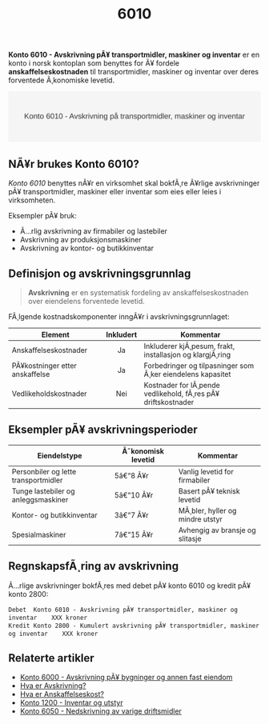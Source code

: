 ﻿---
title: "6010"
meta_title: "6010"
meta_description: '**Konto 6010 - Avskrivning pÃ¥ transportmidler, maskiner og inventar** er en konto i norsk kontoplan som benyttes for Ã¥ fordele **anskaffelseskostnaden** til t...'
slug: 6010
type: blog
layout: pages/single
---

**Konto 6010 - Avskrivning pÃ¥ transportmidler, maskiner og inventar** er en konto i norsk kontoplan som benyttes for Ã¥ fordele **anskaffelseskostnaden** til transportmidler, maskiner og inventar over deres forventede Ã¸konomiske levetid.

![Illustrasjon av konto 6010 - Avskrivning pÃ¥ transportmidler, maskiner og inventar](6010-avskrivning-pa-transportmidler-mask-og-invent-image.svg)

## NÃ¥r brukes Konto 6010?

*Konto 6010* benyttes nÃ¥r en virksomhet skal bokfÃ¸re Ã¥rlige avskrivninger pÃ¥ transportmidler, maskiner eller inventar som eies eller leies i virksomheten.

Eksempler pÃ¥ bruk:

* Ã…rlig avskrivning av firmabiler og lastebiler
* Avskrivning av produksjonsmaskiner
* Avskrivning av kontor- og butikkinventar

## Definisjon og avskrivningsgrunnlag

> **Avskrivning** er en systematisk fordeling av anskaffelseskostnaden over eiendelens forventede levetid.

FÃ¸lgende kostnadskomponenter inngÃ¥r i avskrivningsgrunnlaget:

| Element                        | Inkludert | Kommentar                                                    |
|--------------------------------|:---------:|--------------------------------------------------------------|
| Anskaffelseskostnader          | Ja        | Inkluderer kjÃ¸pesum, frakt, installasjon og klargjÃ¸ring     |
| PÃ¥kostninger etter anskaffelse | Ja        | Forbedringer og tilpasninger som Ã¸ker eiendelens kapasitet  |
| Vedlikeholdskostnader          | Nei       | Kostnader for lÃ¸pende vedlikehold, fÃ¸res pÃ¥ driftskostnader |

## Eksempler pÃ¥ avskrivningsperioder

| Eiendelstype                            | Ã˜konomisk levetid | Kommentar                           |
|-----------------------------------------|-------------------|-------------------------------------|
| Personbiler og lette transportmidler    | 5â€“8 Ã¥r            | Vanlig levetid for firmabiler       |
| Tunge lastebiler og anleggsmaskiner     | 5â€“10 Ã¥r           | Basert pÃ¥ teknisk levetid           |
| Kontor- og butikkinventar               | 3â€“7 Ã¥r            | MÃ¸bler, hyller og mindre utstyr     |
| Spesialmaskiner                         | 7â€“15 Ã¥r           | Avhengig av bransje og slitasje     |

## RegnskapsfÃ¸ring av avskrivning

Ã…rlige avskrivninger bokfÃ¸res med debet pÃ¥ konto 6010 og kredit pÃ¥ konto 2800:

```text
Debet  Konto 6010 - Avskrivning pÃ¥ transportmidler, maskiner og inventar    XXX kroner
Kredit Konto 2800 - Kumulert avskrivning pÃ¥ transportmidler, maskiner og inventar    XXX kroner
```

## Relaterte artikler

* [Konto 6000 - Avskrivning pÃ¥ bygninger og annen fast eiendom](/blogs/kontoplan/6000-avskrivning-pa-bygninger-og-annen-fast-eiendom "Konto 6000 - Avskrivning pÃ¥ bygninger og annen fast eiendom")
* [Hva er Avskrivning?](/blogs/regnskap/hva-er-avskrivning "Hva er Avskrivning i Regnskap? Metoder, Beregning og Praktiske Eksempler")
* [Hva er Anskaffelseskost?](/blogs/regnskap/hva-er-anskaffelseskost "Hva er Anskaffelseskost? Komplett Guide til Beregning og RegnskapsfÃ¸ring")
* [Konto 1200 - Inventar og utstyr](/blogs/kontoplan/1200-inventar-og-utstyr "Konto 1200 - Inventar og utstyr")
* [Konto 6050 - Nedskrivning av varige driftsmidler](/blogs/kontoplan/6050-nedskrivning-av-varige-driftsmidler "Konto 6050 - Nedskrivning av varige driftsmidler")
